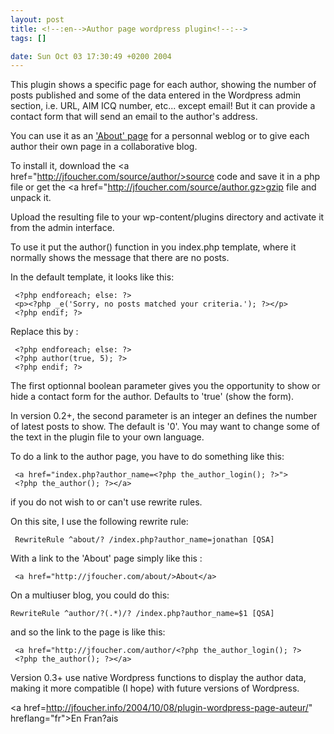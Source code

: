 ```yaml
--- 
layout: post
title: <!--:en-->Author page wordpress plugin<!--:-->
tags: []

date: Sun Oct 03 17:30:49 +0200 2004
---
```

This plugin shows a specific page for each author, showing the number of posts published and some of the data entered in the Wordpress admin section, i.e. URL, AIM ICQ number, etc... except email! But it can provide a contact form that will send an email to the author's address. 

You can use it as an <a href="http://binarybonsai.com/about/">'About' page</a> for a personnal weblog or to give each author their own page in a collaborative blog.


To install it, download the <a href="http://jfoucher.com/source/author/>source code</a> and save it in a php file or get the <a href="http://jfoucher.com/source/author.gz>gzip file</a> and unpack it.

Upload the resulting file to your wp-content/plugins directory and activate it from the admin interface.

To use it put the author() function in you index.php template,
where it normally shows the message that there are no posts.

In the default template, it looks like this:

     <?php endforeach; else: ?>
     <p><?php _e('Sorry, no posts matched your criteria.'); ?></p>
     <?php endif; ?>

Replace this by :

     <?php endforeach; else: ?>
     <?php author(true, 5); ?>
     <?php endif; ?>

The first optionnal boolean parameter gives you the opportunity to show or hide
a contact form for the author. Defaults to 'true' (show the form). 

In version 0.2+, the second parameter is an integer an defines the number of latest posts to show. The default is '0'.
You may want to change some of the text in the plugin file to your own language.

To do a link to the author page, you have to do something like this:

     <a href="index.php?author_name=<?php the_author_login(); ?>">
     <?php the_author(); ?></a>

if you do not wish to or can't use rewrite rules.

On this site, I use the following rewrite rule: 

     RewriteRule ^about/? /index.php?author_name=jonathan [QSA]

With a link to the 'About' page simply like this :

     <a href="http://jfoucher.com/about/>About</a>

On a multiuser blog, you could do this:

    RewriteRule ^author/?(.*)/? /index.php?author_name=$1 [QSA]

and so the link to the page is like this:

     <a href="http://jfoucher.com/author/<?php the_author_login(); ?>
     <?php the_author(); ?></a>

Version 0.3+ use native Wordpress functions to display the author data, making it more compatible (I hope) with future versions of Wordpress.

<a href=http://jfoucher.info/2004/10/08/plugin-wordpress-page-auteur/" hreflang="fr">En Fran?ais</a>
